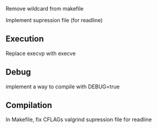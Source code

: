 Remove wildcard from makefile

Implement supression file (for readline)

## Execution
Replace execvp with execve

## Debug
implement a way to compile with DEBUG=true

## Compilation
In Makefile, fix CFLAGs
valgrind supression file for readline
